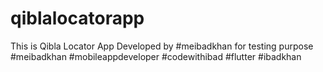 # qiblalocatorapp
This is Qibla Locator App Developed by #meibadkhan for testing purpose
#meibadkhan #mobileappdeveloper #codewithibad #flutter #ibadkhan